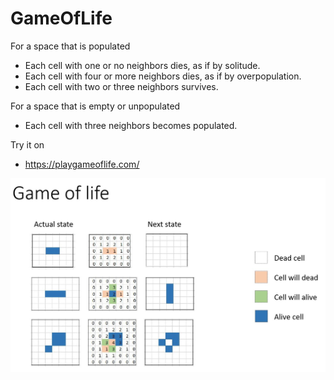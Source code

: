 # GameOfLife
For a space that is populated
* Each cell with one or no neighbors dies, as if by solitude.
* Each cell with four or more neighbors dies, as if by overpopulation.
* Each cell with two or three neighbors survives.


For a space that is empty or unpopulated
* Each cell with three neighbors becomes populated.


Try it on 
* https://playgameoflife.com/


![Alt text](./example.JPG?raw=true "Rules examples")
